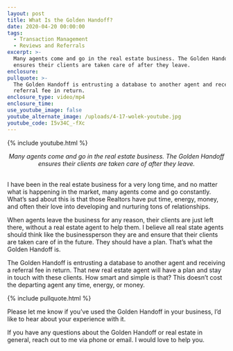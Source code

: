 ```yaml
---
layout: post
title: What Is the Golden Handoff?
date: 2020-04-20 00:00:00
tags:
  - Transaction Management
  - Reviews and Referrals
excerpt: >-
  Many agents come and go in the real estate business. The Golden Handoff
  ensures their clients are taken care of after they leave.
enclosure:
pullquote: >-
  The Golden Handoff is entrusting a database to another agent and receiving a
  referral fee in return.
enclosure_type: video/mp4
enclosure_time:
use_youtube_image: false
youtube_alternate_image: /uploads/4-17-wolek-youtube.jpg
youtube_code: I5v34C_-fXc
---
```


{% include youtube.html %}

<center><em>Many agents come and go in the real estate business. The Golden Handoff ensures their clients are taken care of after they leave.</em></center>

<br>I have been in the real estate business for a very long time, and no matter what is happening in the market, many agents come and go constantly. What’s sad about this is that those Realtors have put time, energy, money, and often their love into developing and nurturing tons of relationships.

When agents leave the business for any reason, their clients are just left there, without a real estate agent to help them. I believe all real state agents should think like the businessperson they are and ensure that their clients are taken care of in the future. They should have a plan. That’s what the Golden Handoff is.

The Golden Handoff is entrusting a database to another agent and receiving a referral fee in return. That new real estate agent will have a plan and stay in touch with these clients. How smart and simple is that? This doesn’t cost the departing agent any time, energy, or money.

{% include pullquote.html %}

Please let me know if you’ve used the Golden Handoff in your business, I’d like to hear about your experience with it.

If you have any questions about the Golden Handoff or real estate in general, reach out to me via phone or email. I would love to help you.